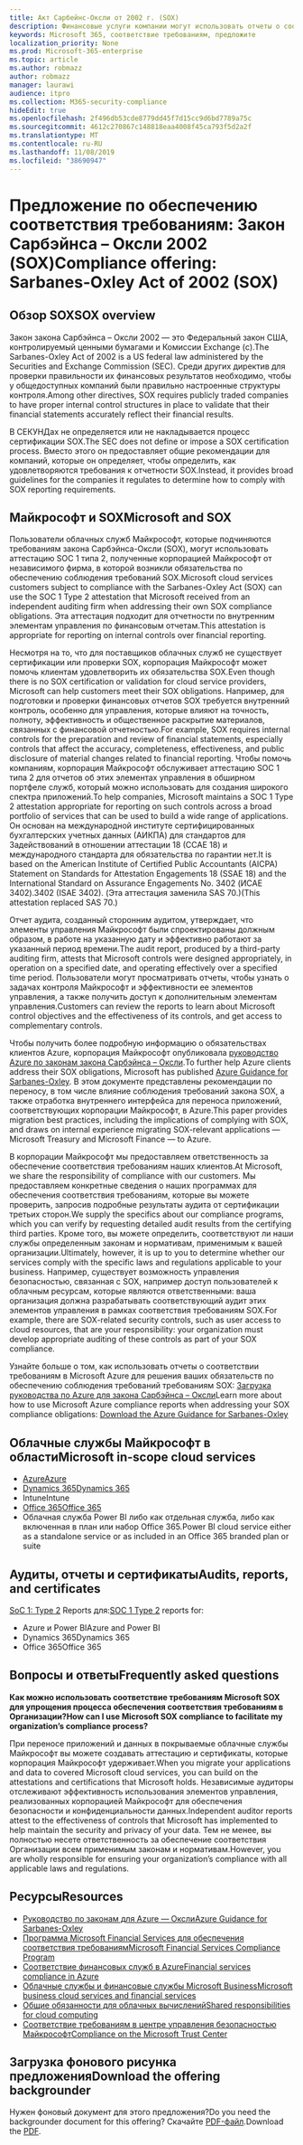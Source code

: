 ```yaml
---
title: Акт Сарбейнс-Оксли от 2002 г. (SOX)
description: Финансовые услуги компании могут использовать отчеты о соответствии требованиям корпорации Майкрософт, чтобы обеспечить соответствие требованиям закона Сарбэйнса – Оксли.
keywords: Microsoft 365, соответствие требованиям, предложите
localization_priority: None
ms.prod: Microsoft-365-enterprise
ms.topic: article
ms.author: robmazz
author: robmazz
manager: laurawi
audience: itpro
ms.collection: M365-security-compliance
hideEdit: true
ms.openlocfilehash: 2f496db53cde8779dd45f7d15cc9d6bd7789a75c
ms.sourcegitcommit: 4612c270867c148818eaa4008f45ca793f5d2a2f
ms.translationtype: MT
ms.contentlocale: ru-RU
ms.lasthandoff: 11/08/2019
ms.locfileid: "38690947"
---
```

# <a name="compliance-offering-sarbanes-oxley-act-of-2002-sox"></a><span data-ttu-id="f58e8-104">Предложение по обеспечению соответствия требованиям: Закон Сарбэйнса – Оксли 2002 (SOX)</span><span class="sxs-lookup"><span data-stu-id="f58e8-104">Compliance offering: Sarbanes-Oxley Act of 2002 (SOX)</span></span>

## <a name="sox-overview"></a><span data-ttu-id="f58e8-105">Обзор SOX</span><span class="sxs-lookup"><span data-stu-id="f58e8-105">SOX overview</span></span>

<span data-ttu-id="f58e8-106">Закон закона Сарбэйнса – Оксли 2002 — это Федеральный закон США, контролируемый ценными бумагами и Комиссии Exchange (с).</span><span class="sxs-lookup"><span data-stu-id="f58e8-106">The Sarbanes-Oxley Act of 2002 is a US federal law administered by the Securities and Exchange Commission (SEC).</span></span> <span data-ttu-id="f58e8-107">Среди других директив для проверки правильности их финансовых результатов необходимо, чтобы у общедоступных компаний были правильно настроенные структуры контроля.</span><span class="sxs-lookup"><span data-stu-id="f58e8-107">Among other directives, SOX requires publicly traded companies to have proper internal control structures in place to validate that their financial statements accurately reflect their financial results.</span></span>

<span data-ttu-id="f58e8-108">В СЕКУНДах не определяется или не накладывается процесс сертификации SOX.</span><span class="sxs-lookup"><span data-stu-id="f58e8-108">The SEC does not define or impose a SOX certification process.</span></span> <span data-ttu-id="f58e8-109">Вместо этого он предоставляет общие рекомендации для компаний, которые он определяет, чтобы определить, как удовлетворяются требования к отчетности SOX.</span><span class="sxs-lookup"><span data-stu-id="f58e8-109">Instead, it provides broad guidelines for the companies it regulates to determine how to comply with SOX reporting requirements.</span></span>

## <a name="microsoft-and-sox"></a><span data-ttu-id="f58e8-110">Майкрософт и SOX</span><span class="sxs-lookup"><span data-stu-id="f58e8-110">Microsoft and SOX</span></span>

<span data-ttu-id="f58e8-111">Пользователи облачных служб Майкрософт, которые подчиняются требованиям закона Сарбэйнса-Оксли (SOX), могут использовать аттестацию SOC 1 типа 2, полученные корпорацией Майкрософт от независимого фирма, в которой возникли обязательства по обеспечению соблюдения требований SOX.</span><span class="sxs-lookup"><span data-stu-id="f58e8-111">Microsoft cloud services customers subject to compliance with the Sarbanes-Oxley Act (SOX) can use the SOC 1 Type 2 attestation that Microsoft received from an independent auditing firm when addressing their own SOX compliance obligations.</span></span> <span data-ttu-id="f58e8-112">Эта аттестация подходит для отчетности по внутренним элементам управления по финансовым отчетам.</span><span class="sxs-lookup"><span data-stu-id="f58e8-112">This attestation is appropriate for reporting on internal controls over financial reporting.</span></span>

<span data-ttu-id="f58e8-113">Несмотря на то, что для поставщиков облачных служб не существует сертификации или проверки SOX, корпорация Майкрософт может помочь клиентам удовлетворить их обязательства SOX.</span><span class="sxs-lookup"><span data-stu-id="f58e8-113">Even though there is no SOX certification or validation for cloud service providers, Microsoft can help customers meet their SOX obligations.</span></span> <span data-ttu-id="f58e8-114">Например, для подготовки и проверки финансовых отчетов SOX требуется внутренний контроль, особенно для управления, которые влияют на точность, полноту, эффективность и общественное раскрытие материалов, связанных с финансовой отчетностью.</span><span class="sxs-lookup"><span data-stu-id="f58e8-114">For example, SOX requires internal controls for the preparation and review of financial statements, especially controls that affect the accuracy, completeness, effectiveness, and public disclosure of material changes related to financial reporting.</span></span> <span data-ttu-id="f58e8-115">Чтобы помочь компаниям, корпорация Майкрософт обслуживает аттестацию SOC 1 типа 2 для отчетов об этих элементах управления в обширном портфеле служб, который можно использовать для создания широкого спектра приложений.</span><span class="sxs-lookup"><span data-stu-id="f58e8-115">To help companies, Microsoft maintains a SOC 1 Type 2 attestation appropriate for reporting on such controls across a broad portfolio of services that can be used to build a wide range of applications.</span></span> <span data-ttu-id="f58e8-116">Он основан на международной институте сертифицированных бухгалтерских учетных данных (АИКПА) для стандартов для Задействований в отношении аттестации 18 (ССАЕ 18) и международного стандарта для обязательства по гарантии нет.</span><span class="sxs-lookup"><span data-stu-id="f58e8-116">It is based on the American Institute of Certified Public Accountants (AICPA) Statement on Standards for Attestation Engagements 18 (SSAE 18) and the International Standard on Assurance Engagements No.</span></span> <span data-ttu-id="f58e8-117">3402 (ИСАЕ 3402).</span><span class="sxs-lookup"><span data-stu-id="f58e8-117">3402 (ISAE 3402).</span></span> <span data-ttu-id="f58e8-118">(Эта аттестация заменила SAS 70.)</span><span class="sxs-lookup"><span data-stu-id="f58e8-118">(This attestation replaced SAS 70.)</span></span>

<span data-ttu-id="f58e8-119">Отчет аудита, созданный сторонним аудитом, утверждает, что элементы управления Майкрософт были спроектированы должным образом, в работе на указанную дату и эффективно работают за указанный период времени.</span><span class="sxs-lookup"><span data-stu-id="f58e8-119">The audit report, produced by a third-party auditing firm, attests that Microsoft controls were designed appropriately, in operation on a specified date, and operating effectively over a specified time period.</span></span> <span data-ttu-id="f58e8-120">Пользователи могут просматривать отчеты, чтобы узнать о задачах контроля Майкрософт и эффективности ее элементов управления, а также получить доступ к дополнительным элементам управления.</span><span class="sxs-lookup"><span data-stu-id="f58e8-120">Customers can review the reports to learn about Microsoft control objectives and the effectiveness of its controls, and get access to complementary controls.</span></span>

<span data-ttu-id="f58e8-121">Чтобы получить более подробную информацию о обязательствах клиентов Azure, корпорация Майкрософт опубликовала [руководство Azure по законам закона Сарбэйнса – Оксли](https://aka.ms/Azure-SOX-Guide).</span><span class="sxs-lookup"><span data-stu-id="f58e8-121">To further help Azure clients address their SOX obligations, Microsoft has published [Azure Guidance for Sarbanes-Oxley](https://aka.ms/Azure-SOX-Guide).</span></span> <span data-ttu-id="f58e8-122">В этом документе представлены рекомендации по переносу, в том числе влияние соблюдения требований закона SOX, а также отработка внутреннего интерфейса для переноса приложений, соответствующих корпорации Майкрософт, в Azure.</span><span class="sxs-lookup"><span data-stu-id="f58e8-122">This paper provides migration best practices, including the implications of complying with SOX, and draws on internal experience migrating SOX-relevant applications — Microsoft Treasury and Microsoft Finance — to Azure.</span></span>

<span data-ttu-id="f58e8-123">В корпорации Майкрософт мы предоставляем ответственность за обеспечение соответствия требованиям наших клиентов.</span><span class="sxs-lookup"><span data-stu-id="f58e8-123">At Microsoft, we share the responsibility of compliance with our customers.</span></span> <span data-ttu-id="f58e8-124">Мы предоставляем конкретные сведения о наших программах для обеспечения соответствия требованиям, которые вы можете проверить, запросив подробные результаты аудита от сертификации третьих сторон.</span><span class="sxs-lookup"><span data-stu-id="f58e8-124">We supply the specifics about our compliance programs, which you can verify by requesting detailed audit results from the certifying third parties.</span></span> <span data-ttu-id="f58e8-125">Кроме того, вы можете определить, соответствуют ли наши службы определенным законам и нормативам, применимым к вашей организации.</span><span class="sxs-lookup"><span data-stu-id="f58e8-125">Ultimately, however, it is up to you to determine whether our services comply with the specific laws and regulations applicable to your business.</span></span> <span data-ttu-id="f58e8-126">Например, существует возможность управления безопасностью, связанная с SOX, например доступ пользователей к облачным ресурсам, которые являются ответственными: ваша организация должна разрабатывать соответствующий аудит этих элементов управления в рамках соответствия требованиям SOX.</span><span class="sxs-lookup"><span data-stu-id="f58e8-126">For example, there are SOX-related security controls, such as user access to cloud resources, that are your responsibility: your organization must develop appropriate auditing of these controls as part of your SOX compliance.</span></span>

<span data-ttu-id="f58e8-127">Узнайте больше о том, как использовать отчеты о соответствии требованиям в Microsoft Azure для решения ваших обязательств по обеспечению соблюдения требований требованиям SOX: [Загрузка руководства по Azure для закона Сарбэйнса – Оксли](https://aka.ms/Azure-SOX-Guide)</span><span class="sxs-lookup"><span data-stu-id="f58e8-127">Learn more about how to use Microsoft Azure compliance reports when addressing your SOX compliance obligations: [Download the Azure Guidance for Sarbanes-Oxley](https://aka.ms/Azure-SOX-Guide)</span></span>

## <a name="microsoft-in-scope-cloud-services"></a><span data-ttu-id="f58e8-128">Облачные службы Майкрософт в области</span><span class="sxs-lookup"><span data-stu-id="f58e8-128">Microsoft in-scope cloud services</span></span>

- [<span data-ttu-id="f58e8-129">Azure</span><span class="sxs-lookup"><span data-stu-id="f58e8-129">Azure</span></span>](https://aka.ms/AzureCompliance)
- [<span data-ttu-id="f58e8-130">Dynamics 365</span><span class="sxs-lookup"><span data-stu-id="f58e8-130">Dynamics 365</span></span>](https://aka.ms/d365-compliance-list)
- <span data-ttu-id="f58e8-131">Intune</span><span class="sxs-lookup"><span data-stu-id="f58e8-131">Intune</span></span>
- [<span data-ttu-id="f58e8-132">Office 365</span><span class="sxs-lookup"><span data-stu-id="f58e8-132">Office 365</span></span>](https://go.microsoft.com/fwlink/p/?LinkID=2077751)
- <span data-ttu-id="f58e8-133">Облачная служба Power BI либо как отдельная служба, либо как включенная в план или набор Office 365.</span><span class="sxs-lookup"><span data-stu-id="f58e8-133">Power BI cloud service either as a standalone service or as included in an Office 365 branded plan or suite</span></span>

## <a name="audits-reports-and-certificates"></a><span data-ttu-id="f58e8-134">Аудиты, отчеты и сертификаты</span><span class="sxs-lookup"><span data-stu-id="f58e8-134">Audits, reports, and certificates</span></span>

<span data-ttu-id="f58e8-135">[SoC 1: Type 2](offering-SOC.md) Reports для:</span><span class="sxs-lookup"><span data-stu-id="f58e8-135">[SOC 1 Type 2](offering-SOC.md) reports for:</span></span>

- <span data-ttu-id="f58e8-136">Azure и Power BI</span><span class="sxs-lookup"><span data-stu-id="f58e8-136">Azure and Power BI</span></span>
- <span data-ttu-id="f58e8-137">Dynamics 365</span><span class="sxs-lookup"><span data-stu-id="f58e8-137">Dynamics 365</span></span>
- <span data-ttu-id="f58e8-138">Office 365</span><span class="sxs-lookup"><span data-stu-id="f58e8-138">Office 365</span></span>

## <a name="frequently-asked-questions"></a><span data-ttu-id="f58e8-139">Вопросы и ответы</span><span class="sxs-lookup"><span data-stu-id="f58e8-139">Frequently asked questions</span></span>

<span data-ttu-id="f58e8-140">**Как можно использовать соответствие требованиям Microsoft SOX для упрощения процесса обеспечения соответствия требованиям в Организации?**</span><span class="sxs-lookup"><span data-stu-id="f58e8-140">**How can I use Microsoft SOX compliance to facilitate my organization’s compliance process?**</span></span>

<span data-ttu-id="f58e8-141">При переносе приложений и данных в покрываемые облачные службы Майкрософт вы можете создавать аттестацию и сертификаты, которые корпорация Майкрософт удерживает.</span><span class="sxs-lookup"><span data-stu-id="f58e8-141">When you migrate your applications and data to covered Microsoft cloud services, you can build on the attestations and certifications that Microsoft holds.</span></span> <span data-ttu-id="f58e8-142">Независимые аудиторы отслеживают эффективность использования элементов управления, реализованных корпорацией Майкрософт для обеспечения безопасности и конфиденциальности данных.</span><span class="sxs-lookup"><span data-stu-id="f58e8-142">Independent auditor reports attest to the effectiveness of controls that Microsoft has implemented to help maintain the security and privacy of your data.</span></span> <span data-ttu-id="f58e8-143">Тем не менее, вы полностью несете ответственность за обеспечение соответствия Организации всем применимым законам и нормативам.</span><span class="sxs-lookup"><span data-stu-id="f58e8-143">However, you are wholly responsible for ensuring your organization’s compliance with all applicable laws and regulations.</span></span>

## <a name="resources"></a><span data-ttu-id="f58e8-144">Ресурсы</span><span class="sxs-lookup"><span data-stu-id="f58e8-144">Resources</span></span>

- [<span data-ttu-id="f58e8-145">Руководство по законам для Azure — Оксли</span><span class="sxs-lookup"><span data-stu-id="f58e8-145">Azure Guidance for Sarbanes-Oxley</span></span>](https://aka.ms/Azure-SOX-Guide)
- [<span data-ttu-id="f58e8-146">Программа Microsoft Financial Services для обеспечения соответствия требованиям</span><span class="sxs-lookup"><span data-stu-id="f58e8-146">Microsoft Financial Services Compliance Program</span></span>](https://www.microsoft.com/download/details.aspx?id=55332)
- [<span data-ttu-id="f58e8-147">Соответствие финансовых служб в Azure</span><span class="sxs-lookup"><span data-stu-id="f58e8-147">Financial services compliance in Azure</span></span>](https://azure.microsoft.com/resources/videos/azurecon-2015-financial-services-compliance-in-azure/)
- [<span data-ttu-id="f58e8-148">Облачные службы и финансовые службы Microsoft Business</span><span class="sxs-lookup"><span data-stu-id="f58e8-148">Microsoft business cloud services and financial services</span></span>](https://www.microsoft.com/trustcenter/cloudservices/financialservices)
- [<span data-ttu-id="f58e8-149">Общие обязанности для облачных вычислений</span><span class="sxs-lookup"><span data-stu-id="f58e8-149">Shared responsibilities for cloud computing</span></span>](https://aka.ms/sharedresponsibility)
- [<span data-ttu-id="f58e8-150">Соответствие требованиям в центре управления безопасностью Майкрософт</span><span class="sxs-lookup"><span data-stu-id="f58e8-150">Compliance on the Microsoft Trust Center</span></span>](https://www.microsoft.com/trust-center/compliance/compliance-overview)

## <a name="download-the-offering-backgrounder"></a><span data-ttu-id="f58e8-151">Загрузка фонового рисунка предложения</span><span class="sxs-lookup"><span data-stu-id="f58e8-151">Download the offering backgrounder</span></span>

<span data-ttu-id="f58e8-152">Нужен фоновый документ для этого предложения?</span><span class="sxs-lookup"><span data-stu-id="f58e8-152">Do you need the backgrounder document for this offering?</span></span> <span data-ttu-id="f58e8-153">Скачайте [PDF-файл](https://download.microsoft.com/download/5/D/2/5D278460-AF57-470F-B166-5BD9258BCE3E/SOX-Compliance.pdf).</span><span class="sxs-lookup"><span data-stu-id="f58e8-153">Download the [PDF](https://download.microsoft.com/download/5/D/2/5D278460-AF57-470F-B166-5BD9258BCE3E/SOX-Compliance.pdf).</span></span>
